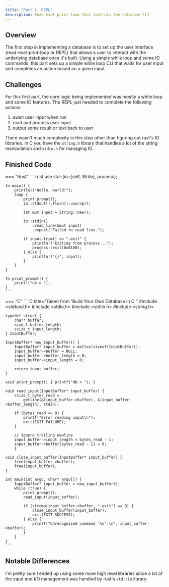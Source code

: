 ```yaml
---
title: "Part 1: REPL"
description: Read-eval-print-loop that controls the database CLI
---
```


## Overview
The first step in implementing a database is to set up the user interface (read-eval-print-loop or REPL) that allows a user to interact with the underlying database once it's built. Using a simple while loop and some IO commands, this part sets up a simple while loop CLI that waits for user input and completes an action based on a given input. 

## Challenges
For this first part, the core logic being implemented was mostly a while loop and some IO features. The REPL just needed to complete the following actions: 

1. await user input when run
2. read and process user input
3. output some result or text back to user

There wasn't much complexity in this step other than figuring out rust's IO libraries. In C you have the `string.h` library that handles a lot of the string manipulation and `stdio.h` for managing IO. 

## Finished Code

=== "Rust"
    ``` rust
    use std::{io::{self, Write}, process};

    fn main() {
        println!("Hello, world!");
        loop {
            print_prompt();
            io::stdout().flush().unwrap();

            let mut input = String::new();

            io::stdin()
                .read_line(&mut input)
                .expect("Failed to read line.");

            if input.trim() == ".exit" {
                println!("Exiting from process...");
                process::exit(0x0100);
            } else {
                println!("{}", input);
            }
        }
    }

    fn print_prompt() {
        print!("db > ");
    }
    ```
=== "C"
    ``` C title="Taken from 'Build Your Own Database in C'"
    #include <stdbool.h>
    #include <stdio.h>
    #include <stdlib.h>
    #include <string.h>

    typedef struct {
        char* buffer;
        size_t buffer_length;
        ssize_t input_length;
    } InputBuffer;

    InputBuffer* new_input_buffer() {
        InputBuffer* input_buffer = malloc(sizeof(InputBuffer));
        input_buffer->buffer = NULL;
        input_buffer->buffer_length = 0;
        input_buffer->input_length = 0;

        return input_buffer;
    }

    void print_prompt() { printf("db > "); }

    void read_input(InputBuffer* input_buffer) {
        ssize_t bytes_read =
            getline(&(input_buffer->buffer), &(input_buffer->buffer_length), stdin);

        if (bytes_read <= 0) {
            printf("Error reading input\n");
            exit(EXIT_FAILURE);
        }

        // Ignore trailing newline
        input_buffer->input_length = bytes_read - 1;
        input_buffer->buffer[bytes_read - 1] = 0;
        }

    void close_input_buffer(InputBuffer* input_buffer) {
        free(input_buffer->buffer);
        free(input_buffer);
    }

    int main(int argc, char* argv[]) {
        InputBuffer* input_buffer = new_input_buffer();
        while (true) {
            print_prompt();
            read_input(input_buffer);

            if (strcmp(input_buffer->buffer, ".exit") == 0) {
                close_input_buffer(input_buffer);
                exit(EXIT_SUCCESS);
            } else {
                printf("Unrecognized command '%s'.\n", input_buffer->buffer);
            }
        }
    }
    ```

## Notable Differences

I'm pretty sure I ended up using some more high level libraries since a lot of the input and I/O management was handled by rust's `std::io` library. 
